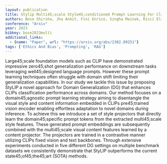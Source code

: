 ```yaml
---
layout: publication
title: Stylip Multi45;scale Style45;conditioned Prompt Learning For Clip45;based Domain Generalization
authors: Bose Shirsha, Jha Ankit, Fini Enrico, Singha Mainak, Ricci Elisa, Banerjee Biplab
conference: "Arxiv"
year: 2023
bibkey: bose2023multi
additional_links:
  - {name: "Paper", url: "https://arxiv.org/abs/2302.09251"}
tags: ['Ethics And Bias', 'Prompting', 'RAG']
---
```

Large45;scale foundation models such as CLIP have demonstrated impressive zero45;shot generalization performance on downstream tasks leveraging well45;designed language prompts. However these prompt learning techniques often struggle with domain shift limiting their generalization capabilities. In our study we tackle this issue by proposing StyLIP a novel approach for Domain Generalization (DG) that enhances CLIPs classification performance across domains. Our method focuses on a domain45;agnostic prompt learning strategy aiming to disentangle the visual style and content information embedded in CLIPs pre45;trained vision encoder enabling effortless adaptation to novel domains during inference. To achieve this we introduce a set of style projectors that directly learn the domain45;specific prompt tokens from the extracted multi45;scale style features. These generated prompt embeddings are subsequently combined with the multi45;scale visual content features learned by a content projector. The projectors are trained in a contrastive manner utilizing CLIPs fixed vision and text backbones. Through extensive experiments conducted in five different DG settings on multiple benchmark datasets we consistently demonstrate that StyLIP outperforms the current state45;of45;the45;art (SOTA) methods.
